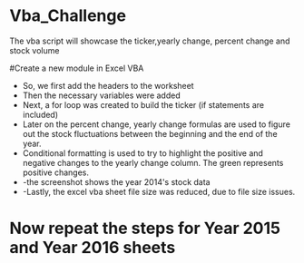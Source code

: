 # Vba_Challenge

The vba script will showcase the ticker,yearly change, percent change and stock volume 

#Create a new module in Excel VBA
* So, we first add the headers to the worksheet
* Then the necessary variables were added
* Next, a for loop was created to build the ticker (if statements are included)
* Later on the percent change, yearly change formulas are used to figure out the stock fluctuations between the beginning and the end of the year.
* Conditional formatting is used to try to highlight the positive and negative changes to the yearly change column. The green represents positive changes.
* -the screenshot shows the year 2014's stock data
* -Lastly, the excel vba sheet file size was reduced, due to file size issues.
# Now repeat the steps for Year 2015 and Year 2016 sheets






